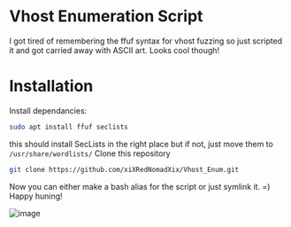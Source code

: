 # Vhost Enumeration Script
I got tired of remembering the ffuf syntax for vhost fuzzing so just scripted it and got carried away with ASCII art. Looks cool though!

# Installation

Install dependancies:
```bash
sudo apt install ffuf seclists
```
this should install SecLists in the right place but if not, just move them to `/usr/share/wordlists/`
Clone this repository
```bash
git clone https://github.com/xiXRedNomadXix/Vhost_Enum.git
```
Now you can either make a bash alias for the script or just symlink it. =) Happy huning!

![image](https://github.com/user-attachments/assets/041437e0-6729-4428-bf7b-4b0c11d69d37)
